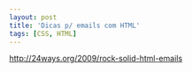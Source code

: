 ```yaml
---
layout: post
title: 'Dicas p/ emails com HTML'
tags: [CSS, HTML]
---
```


<http://24ways.org/2009/rock-solid-html-emails>
